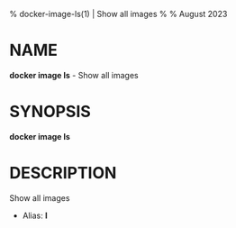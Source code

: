 % docker-image-ls(1) | Show all images
% 
% August 2023

NAME
==================================================

**docker image ls** - Show all images

SYNOPSIS
==================================================

**docker image ls**

DESCRIPTION
==================================================

Show all images

- Alias: **l**

